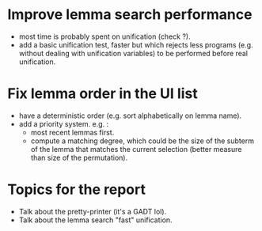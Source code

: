 # Improve lemma search performance

- most time is probably spent on unification (check ?).
- add a basic unification test, faster but which rejects less programs
  (e.g. without dealing with unification variables) to be performed before real unification.

# Fix lemma order in the UI list

- have a deterministic order (e.g. sort alphabetically on lemma name).
- add a priority system. e.g. :
  - most recent lemmas first.
  - compute a matching degree, which could be the size of the subterm of the lemma that matches 
    the current selection (better measure than size of the permutation).

# Topics for the report 

- Talk about the pretty-printer (it's a GADT lol).
- Talk about the lemma search "fast" unification.